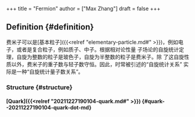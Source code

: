 +++
title = "Fermion"
author = ["Max Zhang"]
draft = false
+++

## Definition {#definition}

费米子可以是[基本粒子]({{<relref "elementary-particle.md#" >}})，例如电子，或者是复合粒子，例如质子、中子。根据相对论性量
子场论的自旋统计定理，自旋为整数的粒子是玻色子，自旋为半整数的粒子是费米子。除
了这自旋性质以外，费米子的重子数与轻子数守恒。因此，时常被引述的“自旋统计关系”
实际是一种“自旋统计量子数关系”。


### Structure {#structure}


#### [Quark]({{<relref "20211227190104-quark.md#" >}}) {#quark--20211227190104-quark-dot-md}